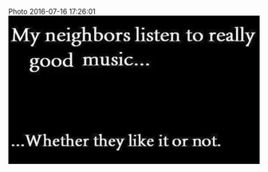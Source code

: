 <!--
title: Photo 2016-07-16 17:26:01
date: Sat Jul 16 2016 18:26:01 GMT+0100 (British Summer Time)
tags: 
-->
Photo 2016-07-16 17:26:01
![](147501198112-0.jpg)
